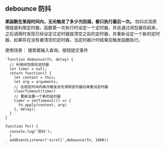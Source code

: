 ## debounce 防抖

**某函数在某段时间内，无论触发了多少次回调，都只执行最后一次。**
防抖实现原理就是利用定时器，函数第一次执行时设定一个定时器，并且通过闭包缓存起来，之后调用时发现已经设定过定时器就清空之前的定时器，并重新设定一个新的定时器，如果存在没有被清空的定时器，当定时器计时结束后触发函数执行。

使用场景：
搜索框输入查询，按钮提交事件

    `function debounce(fn, delay) {
      // 利用闭包保存定时器
      let timer = null;
      return function() {
        let context = this;
        let arg = arguments;
        // 在规定时间内再次触发会先清除定时器后再重设定时器
        clearTimeout(timer)
        // 重新设置一个新的延时器
        timer = setTimeout(() => {
          fn.apply(context, arg)
        }, delay);
      }
    }

    function fn() {
      console.log('防抖');
      }
      addEventListener('scroll',debounce(fn, 1000))
    `
